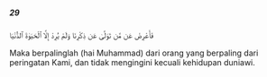 ##### 29

<span class="ayah">فَأَعْرِضْ عَن مَّن تَوَلَّىٰ عَن ذِكْرِنَا وَلَمْ يُرِدْ إِلَّا ٱلْحَيَوٰةَ ٱلدُّنْيَا</span>

<span class="ayah_translation">Maka berpalinglah (hai Muhammad) dari orang yang berpaling dari peringatan Kami, dan tidak mengingini kecuali kehidupan duniawi.</span>
